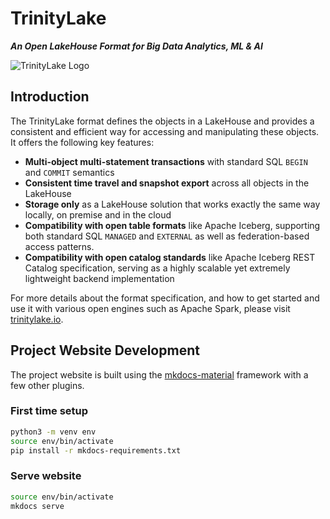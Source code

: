 # TrinityLake

***An Open LakeHouse Format for Big Data Analytics, ML & AI***

![TrinityLake Logo](https://github.com/jackye1995/trinitylake/blob/initial/docs/logo/blue-text-horizontal.png?raw=true)

## Introduction

The TrinityLake format defines the objects in a LakeHouse and provides a consistent and efficient way for 
accessing and manipulating these objects. It offers the following key features:
- **Multi-object multi-statement transactions** with standard SQL `BEGIN` and `COMMIT` semantics
- **Consistent time travel and snapshot export** across all objects in the LakeHouse
- **Storage only** as a LakeHouse solution that works exactly the same way locally, on premise and in the cloud
- **Compatibility with open table formats** like Apache Iceberg, supporting both standard SQL `MANAGED` and `EXTERNAL` as well as federation-based access patterns.
- **Compatibility with open catalog standards** like Apache Iceberg REST Catalog specification, serving as a highly scalable yet extremely lightweight backend implementation

For more details about the format specification, and how to get started and use it with various open engines such as Apache Spark, 
please visit [trinitylake.io](https://trinitylake.io).

## Project Website Development

The project website is built using the [mkdocs-material](https://pypi.org/project/mkdocs-material/) framework with a few other plugins.

### First time setup

```bash
python3 -m venv env
source env/bin/activate
pip install -r mkdocs-requirements.txt
```

### Serve website

```bash
source env/bin/activate
mkdocs serve
```
